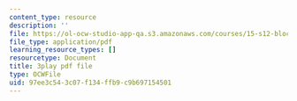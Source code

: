 ```yaml
---
content_type: resource
description: ''
file: https://ol-ocw-studio-app-qa.s3.amazonaws.com/courses/15-s12-blockchain-and-money-fall-2018/97ee3c543c07f134ffb9c9b697154501_eGNSuTBc60.pdf
file_type: application/pdf
learning_resource_types: []
resourcetype: Document
title: 3play pdf file
type: OCWFile
uid: 97ee3c54-3c07-f134-ffb9-c9b697154501
---
```

